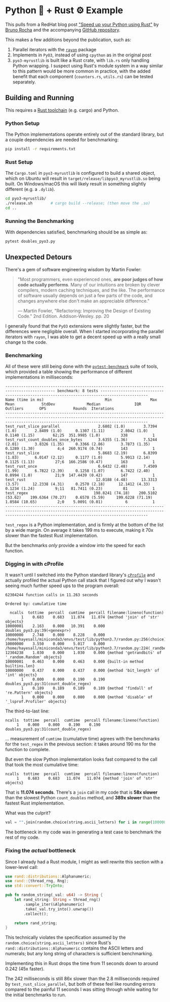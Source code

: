 # **Python** 🐍 + **Rust** ⚙️ Example

This pulls from a RedHat blog post ["Speed up your Python using Rust"](https://developers.redhat.com/blog/2017/11/16/speed-python-using-rust/)
by [Bruno Rocha](https://developers.redhat.com/blog/author/brocha/) and the accompanying [GitHub repository](https://github.com/rochacbruno/rust-python-example/).

This makes a few additions beyond the publication, such as:

1. Parallel iterators with the [`rayon`](https://crates.io/crates/rayon) package
2. Implements in `PyO3`, instead of using `cpython` as in the original post
3. `pyo3-myrustlib` is built like a Rust crate, with `lib.rs` only handling Python wrapping.
  I suspect using Rust's module system in a way similar to this pattern would be more common in
  practice, with the added benefit that each component (`counters.rs`, `utils.rs`)
  can be tested separately.

## Building and Running

This requires a [Rust toolchain](https://www.rust-lang.org/tools/install)
(e.g. cargo) and Python.

### Python Setup

The Python implementations operate entirely out of the standard library, but
a couple dependencies are needed for benchmarking:

```bash
pip install -r requirements.txt
```

### Rust Setup

The `Cargo.toml` in `pyo3-myrustlib` is configured to build a shared object,
which on Ubuntu will result in `target/release/libpyo3_myrustlib.so` being
built. On Windows/macOS this will likely result in something slightly different
(e.g. a `.dylib`).

```bash
cd pyo3-myrustlib/
./release.sh        # cargo build --release; (then move the .so)
cd ..
```

### Running the Benchmarking

With dependencies satisfied, benchmarking should be as simple as:

```bash
pytest doubles_pyo3.py
```

## Unexpected Detours

There's a gem of software engineering wisdom by Martin Fowler:

> "Most programmers, even experienced ones, **are poor judges of how code actually
> performs**. Many of our intuitions are broken by clever compilers, modern
> caching techniques, and the like. The performance of software usually depends
> on just a few parts of the code, and changes anywhere else don't make an
> appreciable difference."
>
> &mdash; Martin Fowler, "Refactoring: Improving the Design of Existing Code." 2nd Edition. Addison-Wesley. pp. 20

I generally found that the `PyO3` extensions were slightly faster, but the
differences were negligible overall. When I started incorporating the
parallel iterators with `rayon`, I was able to get a decent speed up with a
really small change to the code.

### Benchmarking

All of these were still being done with the
[`pytest-benchmark`](https://pytest-benchmark.readthedocs.io/en/latest/)
suite of tools, which provided a table showing the performance of different
implementations in milliseconds:

```console
-------------------------------------------------------------------------------------------- benchmark: 8 tests -------------------------------------------------------------------------------------------
Name (time in ms)                           Min                 Max                Mean            StdDev              Median               IQR            Outliers       OPS            Rounds  Iterations
-----------------------------------------------------------------------------------------------------------------------------------------------------------------------------------------------------------
test_rust_slice_parallel                 2.6802 (1.0)        3.7394 (1.0)        2.8409 (1.0)      0.1307 (1.11)       2.8042 (1.0)      0.1140 (1.15)        62;25  351.9985 (1.0)         338           1
test_rust_count_doubles_once_bytes       3.6355 (1.36)       7.5244 (2.01)       3.8326 (1.35)     0.3366 (2.86)       3.7873 (1.35)     0.1289 (1.30)          4;4  260.9174 (0.74)        143           1
test_rust_slice                          5.8683 (2.19)       6.8399 (1.83)       6.0147 (2.12)     0.1177 (1.0)        5.9913 (2.14)     0.1125 (1.13)         27;6  166.2586 (0.47)        163           1
test_rust_once                           6.6432 (2.48)       7.4509 (1.99)       6.7822 (2.39)     0.1258 (1.07)       6.7422 (2.40)     0.0994 (1.0)          21;9  147.4439 (0.42)        147           1
test_rust                               12.0188 (4.48)      13.3313 (3.57)      12.2338 (4.31)     0.2570 (2.18)      12.1412 (4.33)     0.1234 (1.24)         9;11   81.7411 (0.23)         81           1
test_regex                             198.8241 (74.18)    200.5102 (53.62)    199.6364 (70.27)    0.6578 (5.59)     199.6228 (71.19)    1.0584 (10.65)         2;0    5.0091 (0.01)          6           1
-----------------------------------------------------------------------------------------------------------------------------------------------------------------------------------------------------------
```

`test_regex` is a Python implementation, and is firmly at the bottom of the list
by a wide margin. On average it takes 199 ms
to execute, making it 70x slower than the fastest Rust implementation.

But the benchmarks *only* provide a window into the speed for each function.

### Digging in with cProfile

It wasn't until I switched into the Python standard library's
[`cProfile`](https://docs.python.org/3/library/profile.html) and actually
profiled the actual Python call stack that I figured out why I wasn't seeing
much further speed ups to the program overall:

```console
62304244 function calls in 11.263 seconds

Ordered by: cumulative time

  ncalls  tottime  percall  cumtime  percall filename:lineno(function)
       1    0.683    0.683   11.074   11.074 {method 'join' of 'str' objects}
10000001    2.163    0.000   10.391    0.000 doubles_pyo3.py:39(<genexpr>)
10000000    2.748    0.000    8.228    0.000 /home/hayesall/miniconda3/envs/test/lib/python3.7/random.py:256(choice)
10000000    3.550    0.000    5.017    0.000 /home/hayesall/miniconda3/envs/test/lib/python3.7/random.py:224(_randbelow)
12304238    1.030    0.000    1.030    0.000 {method 'getrandbits' of '_random.Random' objects}
10000001    0.463    0.000    0.463    0.000 {built-in method builtins.len}
10000000    0.437    0.000    0.437    0.000 {method 'bit_length' of 'int' objects}
       1    0.000    0.000    0.190    0.190 doubles_pyo3.py:31(count_double_regex)
       1    0.189    0.189    0.189    0.189 {method 'findall' of 're.Pattern' objects}
       1    0.000    0.000    0.000    0.000 {method 'disable' of '_lsprof.Profiler' objects}
```

The third-to-last line:

```console
ncalls  tottime  percall  cumtime  percall filename:lineno(function)
     1    0.000    0.000    0.190    0.190 doubles_pyo3.py:31(count_double_regex)
```

... measurement of `cumtime` (cumulative time) agrees with the benchmarks for
the `test_regex` in the previous section: it takes around 190 ms for the
function to complete.

But even the slow Python implementation looks fast compared to the call that
took the most cumulative time:

```console
ncalls  tottime  percall  cumtime  percall filename:lineno(function)
     1    0.683    0.683   11.074   11.074 {method 'join' of 'str' objects}
```

That is **11.074 seconds**. There's a `join` call in my code that is
**58x slower** than the slowest Python `count_doubles` method, and
**389x slower** than the fastest Rust implementation.

What was the culprit?

```python
val = "".join(random.choice(string.ascii_letters) for i in range(10000000))
```

The bottleneck in my code was in generating a test case to benchmark the rest
of my code.

### Fixing the *actual* bottleneck

Since I already had a Rust module, I might as well rewrite this section with a
lower-level call:

```rust
use rand::distributions::Alphanumeric;
use rand::{thread_rng, Rng};
use std::convert::TryInto;

pub fn random_string(_val: u64) -> String {
    let rand_string: String = thread_rng()
        .sample_iter(&Alphanumeric)
        .take(_val.try_into().unwrap())
        .collect();

    return rand_string;
}
```

This technically violates the specification assumed by the
`random.choice(string.ascii_letters)` since Rust's
`rand::distributions::Alphanumeric` contains the ASCII letters and numerals;
but any long string of characters is sufficient benchmarking.

Implementing this in Rust drops the time from 11 seconds down to around
0.242 (45x faster).

The 242 milliseconds is still 86x slower than the 2.8 milliseconds required
by `test_rust_slice_parallel`, but both of these feel like rounding errors
compared to the painful 11 seconds I was sitting through while waiting for the
initial benchmarks to run.
